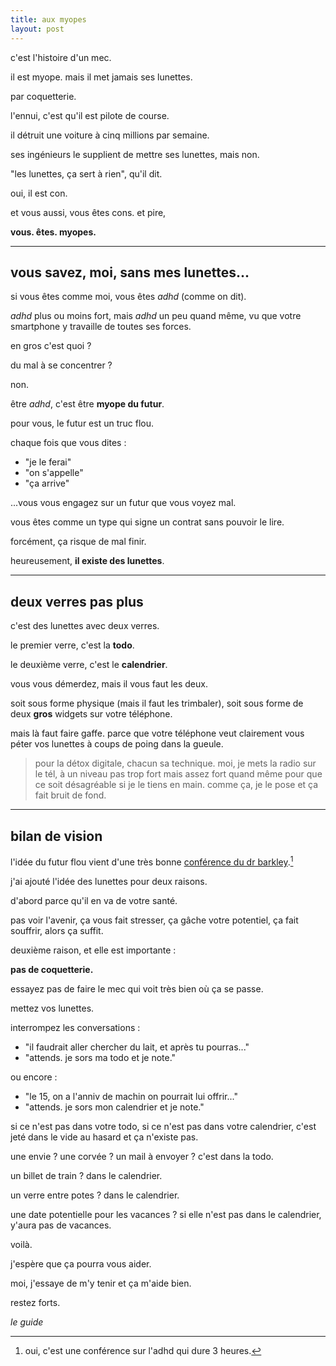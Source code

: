 ```yaml
---
title: aux myopes
layout: post
---
```


c'est l'histoire d'un mec.

il est myope. mais il met jamais ses lunettes. 

par coquetterie.

l'ennui, c'est qu'il est pilote de course.

il détruit une voiture à cinq millions par semaine.

ses ingénieurs le supplient de mettre ses lunettes, mais non.

"les lunettes, ça sert à rien", qu'il dit.

oui, il est con. 

et vous aussi, vous êtes cons. et pire,

**vous. êtes. myopes.**

---

## vous savez, moi, sans mes lunettes...

si vous êtes comme moi, vous êtes *adhd* (comme on dit).

*adhd* plus ou moins fort,
mais *adhd* un peu quand même,
vu que votre smartphone y travaille de toutes ses forces.

en gros c'est quoi ?

du mal à se concentrer ?

non.

être *adhd*, c'est être **myope du futur**.

pour vous,
le futur est un truc flou.

chaque fois que vous dites :

- "je le ferai"
- "on s'appelle"
- "ça arrive"

...vous vous engagez sur un futur que vous voyez mal.

vous êtes comme un type qui signe un contrat sans pouvoir le lire.

forcément, ça risque de mal finir.

heureusement, **il existe des lunettes**.

---

## deux verres pas plus

c'est des lunettes avec deux verres.

le premier verre, c'est la **todo**.

le deuxième verre, c'est le **calendrier**.

vous vous démerdez, mais il vous faut les deux.

soit sous forme physique
(mais il faut les trimbaler),
soit sous forme de deux **gros**
widgets sur votre téléphone.

mais là faut faire gaffe.
parce que votre téléphone veut clairement
vous péter vos lunettes
à coups de poing dans la gueule.

> pour la détox digitale, chacun sa technique.
> moi, je mets la radio sur le tél,
> à un niveau pas trop fort
> mais assez fort quand même
> pour que ce soit désagréable si je le tiens en main.
> comme ça, je le pose et ça fait bruit de fond.

---

## bilan de vision

l'idée du futur flou vient
d'une très bonne
[conférence du dr barkley](https://www.youtube.com/watch?v=YSfCdBBqNXY).[^1]

[^1]: oui, c'est une conférence sur l'adhd qui dure 3 heures.

j'ai ajouté l'idée des lunettes 
pour deux raisons.

d'abord parce qu'il en va de votre santé.

pas voir l'avenir,
ça vous fait stresser,
ça gâche votre potentiel,
ça fait souffrir,
alors ça suffit.

deuxième raison,
et elle est importante :

**pas de coquetterie.**

essayez pas de faire le mec qui voit très bien
où ça se passe.

mettez vos lunettes.

interrompez les conversations :

- "il faudrait aller chercher du lait, et après tu pourras..."
- "attends. je sors ma todo et je note."

ou encore :

- "le 15, on a l'anniv de machin on pourrait lui offrir..."
- "attends. je sors mon calendrier et je note."

si ce n'est pas dans votre todo,
si ce n'est pas dans votre calendrier,
c'est jeté dans le vide au hasard et
ça n'existe pas.

une envie ? une corvée ? un mail à envoyer ?
c'est dans la todo.

un billet de train ? dans le calendrier.

un verre entre potes ? dans le calendrier.

une date potentielle pour les vacances ?
si elle n'est pas dans le calendrier, y'aura pas de vacances. 

voilà.

j'espère que ça pourra vous aider.

moi, j'essaye de m'y tenir et ça m'aide bien.

restez forts.

*le guide*
